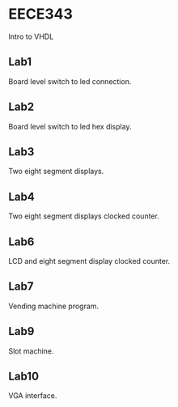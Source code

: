 # EECE343
  Intro to VHDL

## Lab1
  Board level switch to led connection.
## Lab2
  Board level switch to led hex display.
## Lab3
  Two eight segment displays.
## Lab4
  Two eight segment displays clocked counter.
## Lab6
  LCD and eight segment display clocked counter.
## Lab7
  Vending machine program.
## Lab9
  Slot machine.
## Lab10
  VGA interface.
